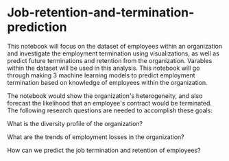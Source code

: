 # Job-retention-and-termination-prediction
This notebook will focus on the dataset of employees within an organization and investigate the employment termination using visualizations, as well as predict future terminations and retention from the organization. Varables within the dataset will be used in this analysis. This notebook will go through making 3 machine learning models to predict employment termination based on knowledge of employees within the organization.

The notebook would show the organization's heterogeneity, and also forecast the likelihood that an employee's contract would be terminated. The following research questions are needed to accomplish these goals:

What is the diversity profile of the organization?

What are the trends of employment losses in the organization?

How can we predict the job termination and retention of employees?
